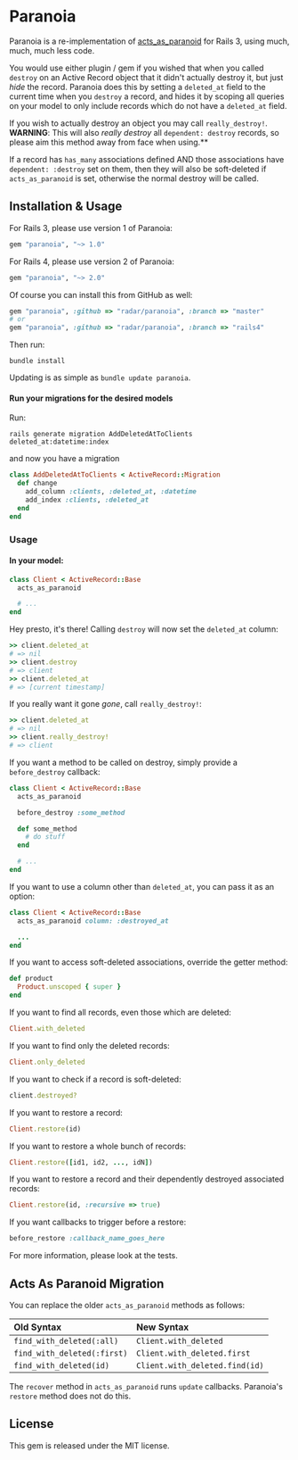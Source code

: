 # Paranoia

Paranoia is a re-implementation of [acts\_as\_paranoid](http://github.com/technoweenie/acts_as_paranoid) for Rails 3, using much, much, much less code.

You would use either plugin / gem if you wished that when you called `destroy` on an Active Record object that it didn't actually destroy it, but just *hide* the record. Paranoia does this by setting a `deleted_at` field to the current time when you `destroy` a record, and hides it by scoping all queries on your model to only include records which do not have a `deleted_at` field.

If you wish to actually destroy an object you may call `really_destroy!`. **WARNING**: This will also *really destroy* all `dependent: destroy` records, so please aim this method away from face when using.**

If a record has `has_many` associations defined AND those associations have `dependent: :destroy` set on them, then they will also be soft-deleted if `acts_as_paranoid` is set,  otherwise the normal destroy will be called. 

## Installation & Usage

For Rails 3, please use version 1 of Paranoia:

``` ruby
gem "paranoia", "~> 1.0"
```

For Rails 4, please use version 2 of Paranoia:

``` ruby
gem "paranoia", "~> 2.0"
```

Of course you can install this from GitHub as well:

``` ruby
gem "paranoia", :github => "radar/paranoia", :branch => "master"
# or
gem "paranoia", :github => "radar/paranoia", :branch => "rails4"
```

Then run:

``` shell
bundle install
```

Updating is as simple as `bundle update paranoia`.

#### Run your migrations for the desired models

Run:

``` shell
rails generate migration AddDeletedAtToClients deleted_at:datetime:index
```

and now you have a migration

``` ruby
class AddDeletedAtToClients < ActiveRecord::Migration
  def change
    add_column :clients, :deleted_at, :datetime
    add_index :clients, :deleted_at
  end
end
```

### Usage

#### In your model:

``` ruby
class Client < ActiveRecord::Base
  acts_as_paranoid

  # ...
end
```

Hey presto, it's there! Calling `destroy` will now set the `deleted_at` column:


``` ruby
>> client.deleted_at
# => nil
>> client.destroy 
# => client
>> client.deleted_at 
# => [current timestamp]
```

If you really want it gone *gone*, call `really_destroy!`:

``` ruby
>> client.deleted_at
# => nil
>> client.really_destroy!
# => client
```

If you want a method to be called on destroy, simply provide a `before_destroy` callback:

``` ruby
class Client < ActiveRecord::Base
  acts_as_paranoid

  before_destroy :some_method

  def some_method
    # do stuff
  end

  # ...
end
```

If you want to use a column other than `deleted_at`, you can pass it as an option:

``` ruby
class Client < ActiveRecord::Base
  acts_as_paranoid column: :destroyed_at

  ...
end
```

If you want to access soft-deleted associations, override the getter method:

``` ruby
def product
  Product.unscoped { super }
end
```

If you want to find all records, even those which are deleted:

``` ruby
Client.with_deleted
```

If you want to find only the deleted records:

``` ruby
Client.only_deleted
```

If you want to check if a record is soft-deleted:

``` ruby
client.destroyed?
```

If you want to restore a record:

``` ruby
Client.restore(id)
```

If you want to restore a whole bunch of records:

``` ruby
Client.restore([id1, id2, ..., idN])
```

If you want to restore a record and their dependently destroyed associated records:

``` ruby
Client.restore(id, :recursive => true)
```

If you want callbacks to trigger before a restore:

``` ruby
before_restore :callback_name_goes_here
```

For more information, please look at the tests.

## Acts As Paranoid Migration

You can replace the older `acts_as_paranoid` methods as follows:

| Old Syntax                 | New Syntax                     |
|:-------------------------- |:------------------------------ |
|`find_with_deleted(:all)`   | `Client.with_deleted`          |
|`find_with_deleted(:first)` | `Client.with_deleted.first`    |
|`find_with_deleted(id)`     | `Client.with_deleted.find(id)` |

The `recover` method in `acts_as_paranoid` runs `update` callbacks.  Paranoia's
`restore` method does not do this.

## License

This gem is released under the MIT license.
